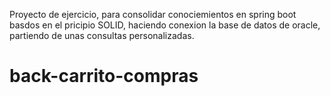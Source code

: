 Proyecto de ejercicio, para consolidar conociemientos en spring boot basdos en el pricipio SOLID, 
haciendo conexion la base de datos de oracle, partiendo de unas consultas personalizadas.
# back-carrito-compras
